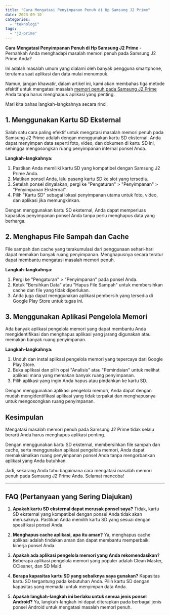 ```yaml
---
title: "Cara Mengatasi Penyimpanan Penuh di Hp Samsung J2 Prime"
date: 2023-09-10
categories: 
  - "teknologi"
tags: 
  - "j2-prime"
---
```


**Cara Mengatasi Penyimpanan Penuh di Hp Samsung J2 Prime** - Pernahkah Anda menghadapi masalah memori penuh pada Samsung J2 Prime Anda?

Ini adalah masalah umum yang dialami oleh banyak pengguna smartphone, terutama saat aplikasi dan data mulai menumpuk.

Namun, jangan khawatir, dalam artikel ini, kami akan membahas tiga metode efektif untuk mengatasi masalah [memori penuh pada Samsung J2 Prime](https://ajiekusumadhany.com/cara-mengatasi-penyimpanan-penuh-di-hp-samsung-j2-prime) Anda tanpa harus menghapus aplikasi yang penting.

Mari kita bahas langkah-langkahnya secara rinci.

## 1\. Menggunakan Kartu SD Eksternal

Salah satu cara paling efektif untuk mengatasi masalah memori penuh pada Samsung J2 Prime adalah dengan menggunakan kartu SD eksternal. Anda dapat menyimpan data seperti foto, video, dan dokumen di kartu SD ini, sehingga mengosongkan ruang penyimpanan internal ponsel Anda.

**Langkah-langkahnya:**

1. Pastikan Anda memiliki kartu SD yang kompatibel dengan Samsung J2 Prime Anda.
2. Matikan ponsel Anda, lalu pasang kartu SD ke slot yang tersedia.
3. Setelah ponsel dinyalakan, pergi ke "Pengaturan" > "Penyimpanan" > "Penyimpanan Eksternal".
4. Pilih "Kartu SD" sebagai lokasi penyimpanan utama untuk foto, video, dan aplikasi jika memungkinkan.

Dengan menggunakan kartu SD eksternal, Anda dapat memperluas kapasitas penyimpanan ponsel Anda tanpa perlu menghapus data yang berharga.

## 2\. Menghapus File Sampah dan Cache

File sampah dan cache yang terakumulasi dari penggunaan sehari-hari dapat memakan banyak ruang penyimpanan. Menghapusnya secara teratur dapat membantu mengatasi masalah memori penuh.

**Langkah-langkahnya:**

1. Pergi ke "Pengaturan" > "Penyimpanan" pada ponsel Anda.
2. Ketuk "Bersihkan Data" atau "Hapus File Sampah" untuk membersihkan cache dan file yang tidak diperlukan.
3. Anda juga dapat menggunakan aplikasi pembersih yang tersedia di Google Play Store untuk tugas ini.

## 3\. Menggunakan Aplikasi Pengelola Memori

Ada banyak aplikasi pengelola memori yang dapat membantu Anda mengidentifikasi dan menghapus aplikasi yang jarang digunakan atau memakan banyak ruang penyimpanan.

**Langkah-langkahnya:**

1. Unduh dan instal aplikasi pengelola memori yang tepercaya dari Google Play Store.
2. Buka aplikasi dan pilih opsi "Analisis" atau "Pemindaian" untuk melihat aplikasi mana yang memakan banyak ruang penyimpanan.
3. Pilih aplikasi yang ingin Anda hapus atau pindahkan ke kartu SD.

Dengan menggunakan aplikasi pengelola memori, Anda dapat dengan mudah mengidentifikasi aplikasi yang tidak terpakai dan menghapusnya untuk mengosongkan ruang penyimpanan.

## Kesimpulan

Mengatasi masalah memori penuh pada Samsung J2 Prime tidak selalu berarti Anda harus menghapus aplikasi penting.

Dengan menggunakan kartu SD eksternal, membersihkan file sampah dan cache, serta menggunakan aplikasi pengelola memori, Anda dapat memaksimalkan ruang penyimpanan ponsel Anda tanpa mengorbankan aplikasi yang Anda butuhkan.

Jadi, sekarang Anda tahu bagaimana cara mengatasi masalah memori penuh pada Samsung J2 Prime Anda. Selamat mencoba!

* * *

## **FAQ (Pertanyaan yang Sering Diajukan)**

1. **Apakah kartu SD eksternal dapat merusak ponsel saya?** Tidak, kartu SD eksternal yang kompatibel dengan ponsel Anda tidak akan merusaknya. Pastikan Anda memilih kartu SD yang sesuai dengan spesifikasi ponsel Anda.
    
2. **Menghapus cache aplikasi, apa itu aman?** Ya, menghapus cache aplikasi adalah tindakan aman dan dapat membantu memperbaiki kinerja ponsel Anda.
    
3. **Apakah ada aplikasi pengelola memori yang Anda rekomendasikan?** Beberapa aplikasi pengelola memori yang populer adalah Clean Master, CCleaner, dan SD Maid.
    
4. **Berapa kapasitas kartu SD yang sebaiknya saya gunakan?** Kapasitas kartu SD tergantung pada kebutuhan Anda. Pilih kartu SD dengan kapasitas yang memadai untuk menyimpan data Anda.
    
5. **Apakah langkah-langkah ini berlaku untuk semua jenis ponsel Android?** Ya, langkah-langkah ini dapat diterapkan pada berbagai jenis ponsel Android untuk mengatasi masalah memori penuh.
